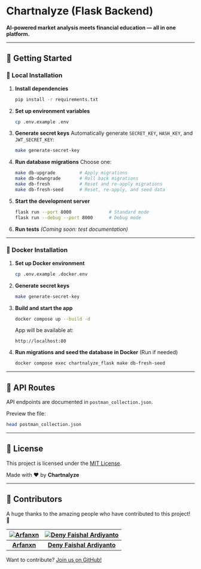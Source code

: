 # Chartnalyze (Flask Backend)

**AI-powered market analysis meets financial education — all in one platform.**

---

## 🚀 Getting Started

### 📍 Local Installation

1. **Install dependencies**
   ```bash
   pip install -r requirements.txt
   ```

2. **Set up environment variables**
   ```bash
   cp .env.example .env
   ```

3. **Generate secret keys**
   Automatically generate `SECRET_KEY`, `HASH_KEY`, and `JWT_SECRET_KEY`:
   ```bash
   make generate-secret-key
   ```

4. **Run database migrations**
   Choose one:
   ```bash
   make db-upgrade         # Apply migrations
   make db-downgrade       # Roll back migrations
   make db-fresh           # Reset and re-apply migrations
   make db-fresh-seed      # Reset, re-apply, and seed data
   ```

5. **Start the development server**
   ```bash
   flask run --port 8000              # Standard mode
   flask run --debug --port 8000      # Debug mode
   ```

6. **Run tests**
   *(Coming soon: test documentation)*

---

### 🐳 Docker Installation

1. **Set up Docker environment**
   ```bash
   cp .env.example .docker.env
   ```

2. **Generate secret keys**
   ```bash
   make generate-secret-key
   ```

3. **Build and start the app**
   ```bash
   docker compose up --build -d
   ```

   App will be available at:
   ```
   http://localhost:80
   ```

4. **Run migrations and seed the database in Docker** (Run if needed)
   ```bash
   docker compose exec chartnalyze_flask make db-fresh-seed
   ```

---

## 📡 API Routes

API endpoints are documented in `postman_collection.json`.

Preview the file:
```bash
head postman_collection.json
```

---

## 📄 License

This project is licensed under the [MIT License](LICENSE).

Made with ❤️ by **Chartnalyze** 

---

## 👥 Contributors

A huge thanks to the amazing people who have contributed to this project! 🚀

| [![Arfanxn](https://avatars.githubusercontent.com/u/82434988?v=4&)](https://github.com/arfanxn) | [![Deny Faishal Ardiyanto](https://avatars.githubusercontent.com/u/122851646?v=4)](https://github.com/1lwlawck) |
|:--:|:--:|
| [**Arfanxn**](https://github.com/arfanxn) | [**Deny Faishal Ardiyanto**](https://github.com/1lwlawck) |

Want to contribute? [Join us on GitHub!](https://github.com/your-username/chartnalyze/graphs/contributors)
